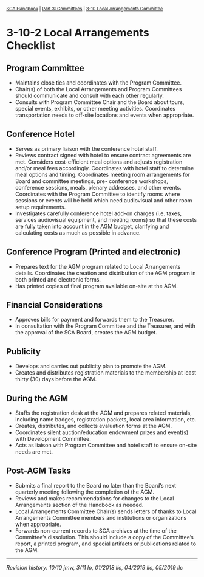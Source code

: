 <sup>[SCA Handbook](/sca-handbook/index.html) | [Part 3: Committees](../03_committees/index.html) | [3-10 Local Arrangements Committee](../03_committees/03-10_local-arrangements.html)</sup> 

# 3-10-2 Local Arrangements Checklist

## Program Committee
- Maintains close ties and coordinates with the Program Committee.
- Chair(s) of both the Local Arrangements and Program Committees should communicate and consult with each other regularly.
- Consults with Program Committee Chair and the Board about tours, special events, exhibits, or other meeting activities. Coordinates transportation needs to off-site locations and events when appropriate.

## Conference Hotel
- Serves as primary liaison with the conference hotel staff.
- Reviews contract signed with hotel to ensure contract agreements are met. Considers cost-efficient meal options and adjusts registration and/or meal fees accordingly. Coordinates with hotel staff to determine meal options and timing. Coordinates meeting room arrangements for Board and committee meetings, pre-
conference workshops, conference sessions, meals, plenary addresses, and other events. Coordinates with the Program Committee to identify rooms where sessions or events will be held which need audiovisual and other room setup requirements.
- Investigates carefully conference hotel add-on charges (i.e. taxes, services audiovisual equipment, and meeting rooms) so that these costs are fully taken into account in the AGM budget, clarifying and calculating costs as much as possible in advance.

## Conference Program (Printed and electronic)
- Prepares text for the AGM program related to Local Arrangements details. Coordinates the creation and distribution of the AGM program in both printed and electronic forms.
- Has printed copies of final program available on-site at the AGM.

## Financial Considerations
- Approves bills for payment and forwards them to the Treasurer.
- In consultation with the Program Committee and the Treasurer, and with the approval of the SCA Board, creates the AGM budget.

## Publicity
- Develops and carries out publicity plan to promote the AGM.
- Creates and distributes registration materials to the membership at least thirty (30) days before the AGM.

## During the AGM
- Staffs the registration desk at the AGM and prepares related materials, including name badges, registration packets, local area information, etc.
- Creates, distributes, and collects evaluation forms at the AGM.
- Coordinates silent auction/education endowment prizes and event(s) with Development Committee.
- Acts as liaison with Program Committee and hotel staff to ensure on-site needs are met.

## Post-AGM Tasks
- Submits a final report to the Board no later than the Board’s next quarterly meeting following the completion of the AGM.
- Reviews and makes recommendations for changes to the Local Arrangements section of the Handbook as needed.
- Local Arrangements Committee Chair(s) sends letters of thanks to Local Arrangements Committee members and institutions or organizations when appropriate.
- Forwards non-current records to SCA archives at the time of the Committee’s dissolution. This should include a copy of the Committee’s report, a printed program, and special artifacts or publications related to the AGM.

***

_Revision history: 10/10 jmw, 3/11 lo, 01/2018 llc, 04/2019 llc, 05/2019 llc_
